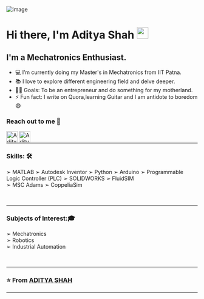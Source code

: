 ![image](https://user-images.githubusercontent.com/37467941/125731951-fdd09e58-1329-4605-a6e6-fc7cf497f9f3.png)

# Hi there, I'm Aditya Shah <img width="30px" src="https://media.tenor.com/images/3b388fe03da271d2674faf85eb7c3fcd/tenor.gif" />



## I'm a Mechatronics Enthusiast.

- 💻 I’m currently doing my Master's in Mechatronics from IIT Patna.
- 📚 I love to explore different engineering field and delve deeper. 
- 💪🏼 Goals: To be an entrepreneur and do something for my motherland. 
- ⚡ Fun fact: I write on Quora,learning Guitar and I am antidote to boredom :smile:


### Reach out to me 📝


[<img align="left" alt="Aditya | LinkedIn" height="30px" src="https://img.icons8.com/color/48/000000/linkedin.png"/>][linkedin]
[<img align="left" alt="Aditya | Instagram" height="30px" src="https://image.flaticon.com/icons/svg/733/733558.svg" />][instagram]


<br />

---

### Skills: 🛠 

➢ MATLAB
➢ Autodesk Inventor
➢ Python
➢ Arduino
➢ Programmable Logic Controller (PLC)
➢ SOLIDWORKS
➢ FluidSIM<br>
➢ MSC Adams
➢ CoppeliaSim

<br/>

---

### Subjects of Interest::mortar_board:

➢ Mechatronics<br>
➢ Robotics<br>
➢ Industrial Automation<br>

<br/>

---

### ⭐️ From [ADITYA SHAH](https://github.com/ADITYASHAH-IITP/) ### 

---


[instagram]: https://www.instagram.com/aarman.shah/
[linkedin]: https://www.linkedin.com/in/aditya-shah-8b4688112/

